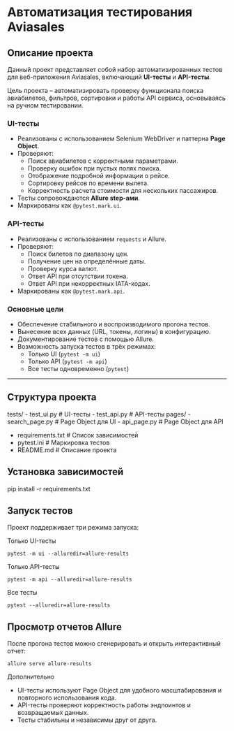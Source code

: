 # Автоматизация тестирования Aviasales

## Описание проекта

Данный проект представляет собой набор автоматизированных тестов для веб-приложения Aviasales, включающий **UI-тесты** и **API-тесты**.  

Цель проекта – автоматизировать проверку функционала поиска авиабилетов, фильтров, сортировки и работы API сервиса, основываясь на ручном тестировании.  

### UI-тесты
- Реализованы с использованием Selenium WebDriver и паттерна **Page Object**.  
- Проверяют:
  - Поиск авиабилетов с корректными параметрами.  
  - Проверку ошибок при пустых полях поиска.  
  - Отображение подробной информации о рейсе.  
  - Сортировку рейсов по времени вылета.  
  - Корректность расчета стоимости для нескольких пассажиров.  
- Тесты сопровождаются **Allure step-ами**.  
- Маркированы как `@pytest.mark.ui`.

### API-тесты
- Реализованы с использованием `requests` и Allure.  
- Проверяют:
  - Поиск билетов по диапазону цен.  
  - Получение цен на определённые даты.  
  - Проверку курса валют.  
  - Ответ API при отсутствии токена.  
  - Ответ API при некорректных IATA-кодах.  
- Маркированы как `@pytest.mark.api`.

### Основные цели
- Обеспечение стабильного и воспроизводимого прогона тестов.  
- Вынесение всех данных (URL, токены, логины) в конфигурацию.  
- Документирование тестов с помощью Allure.  
- Возможность запуска тестов в трёх режимах:
  - Только UI (`pytest -m ui`)  
  - Только API (`pytest -m api`)  
  - Все тесты одновременно (`pytest`)  

---

## Структура проекта

  tests/
    - test_ui.py          # UI-тесты
    - test_api.py         # API-тесты
  pages/
    - search_page.py      # Page Object для UI
    - api_page.py         # Page Object для API
  - requirements.txt      # Список зависимостей
  - pytest.ini            # Маркировка тестов
  - README.md             # Описание проекта


## Установка зависимостей
pip install -r requirements.txt

## Запуск тестов
Проект поддерживает три режима запуска:

Только UI-тесты

`pytest -m ui --alluredir=allure-results`

Только API-тесты

`pytest -m api --alluredir=allure-results`

Все тесты

`pytest --alluredir=allure-results`

## Просмотр отчетов Allure
После прогона тестов можно сгенерировать и открыть интерактивный отчет:

`allure serve allure-results`

Дополнительно
- UI-тесты используют Page Object для удобного масштабирования и повторного использования кода.
- API-тесты проверяют корректность работы эндпоинтов и возвращаемых данных.
- Тесты стабильны и независимы друг от друга.
